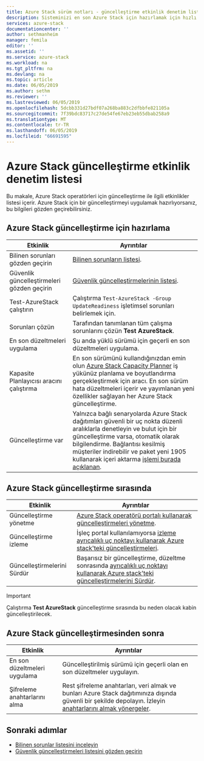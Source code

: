 ```yaml
---
title: Azure Stack sürüm notları - güncelleştirme etkinlik denetim listesi | Microsoft Docs
description: Sisteminizi en son Azure Stack için hazırlamak için hızlı denetim listesini güncelleştirin.
services: azure-stack
documentationcenter: ''
author: sethmanheim
manager: femila
editor: ''
ms.assetid: ''
ms.service: azure-stack
ms.workload: na
ms.tgt_pltfrm: na
ms.devlang: na
ms.topic: article
ms.date: 06/05/2019
ms.author: sethm
ms.reviewer: ''
ms.lastreviewed: 06/05/2019
ms.openlocfilehash: 5dcbb331d27bdf07a268ba883c2dfbbfe821105a
ms.sourcegitcommit: 7f39bdc83717c27de54fe67eb23eb55dbab258a9
ms.translationtype: MT
ms.contentlocale: tr-TR
ms.lasthandoff: 06/05/2019
ms.locfileid: "66691595"
---
```

# <a name="azure-stack-update-activity-checklist"></a>Azure Stack güncelleştirme etkinlik denetim listesi

Bu makale, Azure Stack operatörleri için güncelleştirme ile ilgili etkinlikler listesi içerir. Azure Stack için bir güncelleştirmeyi uygulamak hazırlıyorsanız, bu bilgileri gözden geçirebilirsiniz.

## <a name="prepare-for-azure-stack-update"></a>Azure Stack güncelleştirme için hazırlama

| Etkinlik              | Ayrıntılar                                                                          |
|-----------------------|----------------------------------------------------------------------------------|
| Bilinen sorunları gözden geçirin   | [Bilinen sorunların listesi](azure-stack-release-notes-known-issues-1905.md).                |
| Güvenlik güncelleştirmeleri gözden geçirin | [Güvenlik güncelleştirmelerinin listesi](azure-stack-release-notes-security-updates-1905.md).      |
| Test-AzureStack çalıştırın   | Çalıştırma `Test-AzureStack -Group UpdateReadiness` işletimsel sorunları belirlemek için.      |
| Sorunları çözün        | Tarafından tanımlanan tüm çalışma sorunlarını çözün **Test AzureStack**.                |
| En son düzeltmeleri uygulama | Şu anda yüklü sürümü için geçerli en son düzeltmeleri uygulama.         |
| Kapasite Planlayıcısı aracını çalıştırma | En son sürümünü kullandığınızdan emin olun [Azure Stack Capacity Planner](https://aka.ms/azstackcapacityplanner) iş yükünüz planlama ve boyutlandırma gerçekleştirmek için aracı. En son sürüm hata düzeltmeleri içerir ve yayımlanan yeni özellikler sağlayan her Azure Stack güncelleştirme. |
| Güncelleştirme var       | Yalnızca bağlı senaryolarda Azure Stack dağıtımları güvenli bir uç nokta düzenli aralıklarla denetleyin ve bulut için bir güncelleştirme varsa, otomatik olarak bilgilendirme. Bağlantısı kesilmiş müşteriler indirebilir ve paket yeni 1905 kullanarak içeri aktarma [işlemi burada açıklanan](azure-stack-apply-updates.md).               |

## <a name="during-azure-stack-update"></a>Azure Stack güncelleştirme sırasında

| Etkinlik              | Ayrıntılar                                                                          |
|-----------------------|----------------------------------------------------------------------------------|
| Güncelleştirme yönetme         | [Azure Stack operatörü portalı kullanarak güncelleştirmeleri yönetme](azure-stack-updates.md). |
| Güncelleştirme izleme        | İşleç portal kullanılamıyorsa [izleme ayrıcalıklı uç noktayı kullanarak Azure stack'teki güncelleştirmeleri](azure-stack-monitor-update.md). |
| Güncelleştirmelerini Sürdür            | Başarısız bir güncelleştirme, düzeltme sonrasında [ayrıcalıklı uç noktayı kullanarak Azure stack'teki güncelleştirmelerini Sürdür](azure-stack-monitor-update.md). |

> [!IMPORTANT]  
> Çalıştırma **Test AzureStack** güncelleştirme sırasında bu neden olacak kabin güncelleştirilecek.

## <a name="after-azure-stack-update"></a>Azure Stack güncelleştirmesinden sonra

| Etkinlik              | Ayrıntılar                                                                          |
|-----------------------|----------------------------------------------------------------------------------|
| En son düzeltmeleri uygulama | Güncelleştirilmiş sürümü için geçerli olan en son düzeltmeler uygulayın.                          |
| Şifreleme anahtarlarını alma | Rest şifreleme anahtarları, veri almak ve bunları Azure Stack dağıtımınıza dışında güvenli bir şekilde depolayın. İzleyin [anahtarlarını almak yönergeler](azure-stack-security-bitlocker.md). |

## <a name="next-steps"></a>Sonraki adımlar

- [Bilinen sorunlar listesini inceleyin](azure-stack-release-notes-known-issues-1905.md)
- [Güvenlik güncelleştirmeleri listesini gözden geçirin](azure-stack-release-notes-security-updates-1905.md)
